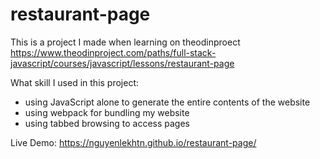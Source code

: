 # restaurant-page
This is a project I made when learning on theodinproect https://www.theodinproject.com/paths/full-stack-javascript/courses/javascript/lessons/restaurant-page

What skill I used in this project:
- using JavaScript alone to generate the entire contents of the website
- using webpack for bundling my website
- using tabbed browsing to access pages

Live Demo: https://nguyenlekhtn.github.io/restaurant-page/